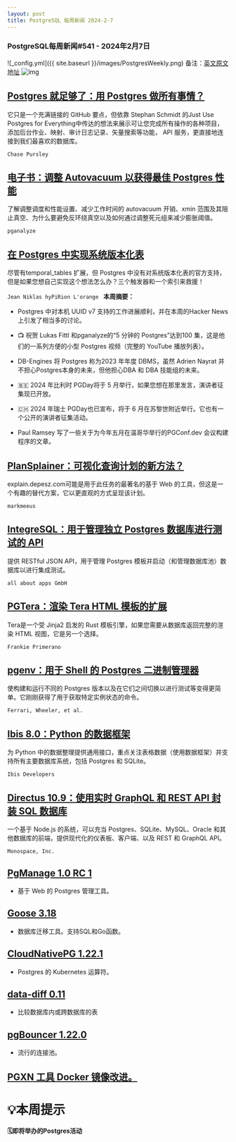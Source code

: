 ```yaml
---
layout: post
title: PostgreSQL 每周新闻 2024-2-7
---
```

### PostgreSQL每周新闻#541 - 2024年2月7日
![_config.yml]({{ site.baseurl }}/images/PostgresWeekly.png)
备注：[英文原文地址](https://postgresweekly.com/issues/541)
![img](https://res.cloudinary.com/cpress/image/upload/w_1280,e_sharpen:60,q_auto/yladwotimj1d9jqsoadf.jpg)
## [Postgres 就足够了：用 Postgres 做所有事情？](https://postgresweekly.com/link/150940/web)
它只是一个充满链接的 GitHub 要点，但依靠 Stephan Schmidt 的Just Use Postgres for Everything中传达的想法来展示可让您完成所有操作的各种项目，添加后台作业、映射、审计日志记录、矢量搜索等功能， API 服务，更直接地连接到我们最喜欢的数据库。


`Chase Pursley `
## [电子书：调整 Autovacuum 以获得最佳 Postgres 性能](https://postgresweekly.com/link/150939/web)
了解调整调度和性能设置、减少工作时间的 autovacuum 开销、xmin 范围及其阻止真空、为什么要避免反环绕真空以及如何通过调整死元组来减少膨胀阈值。


`pganalyze `
## [在 Postgres 中实现系统版本化表](https://postgresweekly.com/link/150942/web)
尽管有temporal_tables 扩展，但 Postgres 中没有对系统版本化表的官方支持，但是如果您想自己实现这个想法怎么办？三个触发器和一个索引来救援！


`Jean Niklas hyPiRion L'orange `
**本周摘要：**
*   Postgres 中对本机 UUID v7 支持的工作进展顺利，并在本周的Hacker News上引发了相当多的讨论。


*   📺 祝贺 Lukas Fittl 和pganalyze的“5 分钟的 Postgres”达到100 集，这是他们的一系列方便的小型 Postgres 视频（完整的 YouTube 播放列表）。


*   DB-Engines 将 Postgres 称为2023 年年度 DBMS，虽然 Adrien Nayrat 并不担心Postgres本身的未来，但他担心DBA 和 DBA 技能组的未来。


*   🇧🇪 2024 年比利时 PGDay将于 5 月举行，如果您想在那里发言，演讲者征集现已开放。


*   🇨🇭 2024 年瑞士 PGDay也已宣布，将于 6 月在苏黎世附近举行。它也有一个公开的演讲者征集活动。


*   Paul Ramsey 写了一些关于为今年五月在温哥华举行的PGConf.dev 会议构建程序的文章。


## [PlanSplainer：可视化查询计划的新方法？](https://postgresweekly.com/link/150960/web)
explain.depesz.com可能是用于此任务的最著名的基于 Web 的工具，但这是一个有趣的替代方案，它以更直观的方式呈现该计划。


`markmeeus `
## [IntegreSQL：用于管理独立 Postgres 数据库进行测试的 API](https://postgresweekly.com/link/150963/web)
提供 RESTful JSON API，用于管理 Postgres 模板并启动（和管理数据库池）数据库以进行集成测试。


`all about apps GmbH `
## [PGTera：渲染 Tera HTML 模板的扩展](https://postgresweekly.com/link/150964/web)
Tera是一个受 Jinja2 启发的 Rust 模板引擎，如果您需要从数据库返回完整的渲染 HTML 视图，它是另一个选择。


`Frankie Primerano `
## [pgenv：用于 Shell 的 Postgres 二进制管理器](https://postgresweekly.com/link/150966/web)
使构建和运行不同的 Postgres 版本以及在它们之间切换以进行测试等变得更简单。它刚刚获得了用于获取特定实例状态的命令。


`Ferrari, Wheeler, et al. `
## [Ibis 8.0：Python 的数据框架](https://postgresweekly.com/link/150968/web)
为 Python 中的数据整理提供通用接口，重点关注表格数据（使用数据框架）并支持所有主要数据库系统，包括 Postgres 和 SQLite。


`Ibis Developers `
## [Directus 10.9：使用实时 GraphQL 和 REST API 封装 SQL 数据库](https://postgresweekly.com/link/150970/web)
一个基于 Node.js 的系统，可以充当 Postgres、SQLite、MySQL、Oracle 和其他数据库的前端，提供现代化的仪表板、客户端、以及 REST 和 GraphQL API。


`Monospace, Inc. `
## [PgManage 1.0 RC 1](https://postgresweekly.com/link/150972/web)
 - 基于 Web 的 Postgres 管理工具。


## [Goose 3.18](https://postgresweekly.com/link/150973/web)
 - 数据库迁移工具。支持SQL和Go函数。


## [CloudNativePG 1.22.1](https://postgresweekly.com/link/150974/web)
 - Postgres 的 Kubernetes 运算符。


## [data-diff 0.11](https://postgresweekly.com/link/150975/web)
 - 比较数据库内或跨数据库的表


## [pgBouncer 1.22.0](https://postgresweekly.com/link/150976/web)
 - 流行的连接池。


## [PGXN 工具 Docker 镜像改进。](https://postgresweekly.com/link/150977/web)




# 💡本周提示


**🗓即将举办的Postgres活动**
